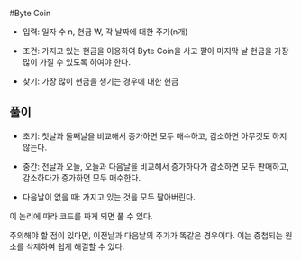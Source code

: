 #Byte Coin

* 입력: 일자 수 n, 현금 W, 각 날짜에 대한 주가(n개)

* 조건: 가지고 있는 현금을 이용하여 Byte Coin을 사고 팔아 마지막 날 현금을 가장 많이 가질 수 있도록 하여야 한다.

* 찾기: 가장 많이 현금을 챙기는 경우에 대한 현금

## 풀이
* 초기: 첫날과 둘째날을 비교해서 증가하면 모두 매수하고, 감소하면 아무것도 하지 않는다.

* 중간: 전날과 오늘, 오늘과 다음날을 비교해서 증가하다가 감소하면 모두 판매하고, 감소하다가 증가하면 모두 매수한다.

* 다음날이 없을 때: 가지고 있는 것을 모두 팔아버린다.

이 논리에 따라 코드를 짜게 되면 풀 수 있다.

주의해야 할 점이 있다면, 이전날과 다음날의 주가가 똑같은 경우이다.
이는 중첩되는 원소를 삭제하여 쉽게 해결할 수 있다.
